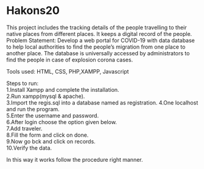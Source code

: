 # Hakons20
This project includes the tracking details of the people travelling to their native places from different places. It keeps a digital record of the people.
Problem Statement: Develop a web portal for COVID-19 with data database to help local authorities to find the people’s migration from one place to another place. The database is universally accessed by administrators to find the people in case of explosion corona cases.

Tools used: HTML, CSS, PHP,XAMPP, Javascript

Steps to run:<br>
1.Install Xampp and complete the installation.<br>
2.Run xampp(mysql & apache).<br>
3.Import the regis.sql into a database named as registration.
4.One localhost and run the program.<br>
5.Enter the username and password.<br>
6.After login choose the option given below.<br>
7.Add traveler.<br>
8.Fill the form and click on done.<br>
9.Now go bck and click on records.<br>
10.Verify the data.<br>

In this way it works follow the procedure right manner.
